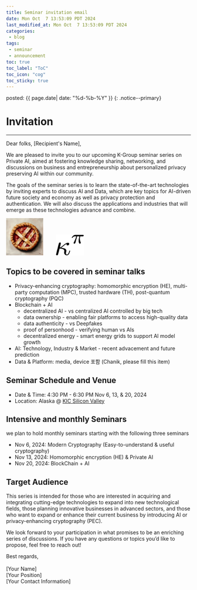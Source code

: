 ```yaml
---
title: Seminar invitation email
date: Mon Oct  7 13:53:09 PDT 2024
last_modified_at: Mon Oct  7 13:53:09 PDT 2024
categories:
 - blog
tags:
 - seminar
 - announcement
toc: true
toc_label: "ToC"
toc_icon: "cog"
toc_sticky: true
---
```


<head>
	<link rel="stylesheet" href="/resource/styles.css">
</head>

posted: {{ page.date| date: "%d-%b-%Y" }}
{: .notice--primary}


<h1 id="iniviation">Invitation</h1>

<hr>
Dear folks, [Recipient's Name],

We are pleased to invite you to our upcoming K-Group seminar series on Private AI, aimed at fostering knowledge sharing, networking, and discussions on business and entrepreneurship about personalized privacy preserving AI within our community.

The goals of the seminar series is to learn the state-of-the-art technologies by inviting experts to discuss AI and Data, which are key topics for AI-driven future society and economy as well as privacy protection and authentication. We will also discuss the applications and industries that will emerge as these technologies advance and combine.


<div class="centered-container">
<img width="20%" src="/assets/images/pie.png">
&nbsp;
&nbsp;
&nbsp;
&nbsp;
<img width="15%" src="/assets/images/kappa-to-pi.png">
</div>

<h2 id="topics">
	Topics to be covered in seminar talks
</h2>

<ul>
<li>
	Privacy-enhancing cryptography: homomorphic encryption (HE), multi-party computation (MPC), trusted hardware (TH), post-quantum cryptography (PQC)
</li>
<li>
	Blockchain + AI
	<ul>
	<li>
		decentralized AI - vs centralized AI controlled by big tech
	</li>
	<li>
		data ownership - enabling fair platforms to access high-quality data
	</li>
	<li>
		data authenticity - vs Deepfakes
	</li>
	<li>
		proof of personhood - verifying human vs AIs
	</li>
	<li>
		decentralized energy - smart energy grids to support AI model growth
	</li>
	</ul>
</li>
<li>
	AI: Technology, Industry &amp; Market - recent advacement and future prediction
</li>
<li>
	Data & Platform: media, device 포함 (Chanik, please fill this item)
</li>
</ul>

<h2 id="time-and-venue">
	Seminar Schedule and Venue
</h2>

<ul>
<li>
	Date & Time: 4:30 PM - 6:30 PM Nov 6, 13, & 20, 2024
</li>
<li>
Location: Alaska @ <a href="https://maps.app.goo.gl/5rVTWcxBU8VmXhXq9">KIC Silicon Valley</a>
</li>
</ul>

<h2 id="seminar-schedules">
	Intensive and monthly Seminars
</h2>
we plan to hold monthly seminars starting with the following three seminars
<ul>
<li>
	Nov 6, 2024: Modern Cryptography (Easy-to-understand &amp; useful cryptography)
</li>
<li>
	Nov 13, 2024: Homomorphic encryption (HE) &amp; Private AI
</li>
<li>
	Nov 20, 2024: BlockChain + AI
</li>
</ul>

<h2 id="target-audience">
	Target Audience
</h2>

<p>
	This series is intended for those who are interested in acquiring and integrating cutting-edge technologies to expand into new technological fields, those planning innovative businesses in advanced sectors, and those who want to expand or enhance their current business by introducing AI or privacy-enhancing cryptography (PEC).
</p>

<p>
We look forward to your participation in what promises to be an enriching series of discussions. If you have any questions or topics you’d like to propose, feel free to reach out!
</p>


<p>
Best regards,

<br>
<br>
[Your Name]
<br>
[Your Position]
<br>
[Your Contact Information]
</p>

